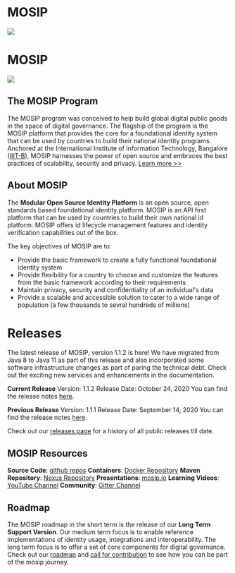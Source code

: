 # MOSIP

![](_images/mosip_logo.png)


# MOSIP

![](_images/mosip_logo.png)

## The MOSIP Program
The MOSIP program was conceived to help build global digital public goods in the space of digital governance. The flagship of the program is the MOSIP platform that provides the core for a foundational identity system that can be used by countries to build their national identity programs. Anchored at the International Institute of Information Technology, Bangalore ([IIIT-B](https://www.iiitb.ac.in/)), MOSIP harnesses the power of open source and embraces the best practices of scalability, security and privacy. [Learn more >>](https://www.mosip.io/)

## About MOSIP

The **Modular Open Source Identity Platform** is an open source, open standards based foundational identity platform. MOSIP is an API first platform that can be used by countries to build their own national id platform. MOSIP offers id lifecycle management features and identity verification capabilities out of the box.

The key objectives of MOSIP are to:
* Provide the basic framework to create a fully functional foundational identity system
* Provide flexibility for a country to choose and customize the features from the basic framework according to their requirements
* Maintain privacy, security and confidentiality of an individual's data
* Provide a scalable and accessible solution to cater to a wide range of population (a few thousands to sevral hundreds of millions)

# Releases

The latest release of MOSIP, version 1.1.2 is here! We have migrated from Java 8 to Java 11 as part of this release and also incorporated some software infrastructure changes as part of paring the technical debt. Check out the exciting new services and enhancements in the documentation.

**Current Release**
Version: 1.1.2
Release Date: October 24, 2020
You can find the release notes [here](Release-Notes-1.1.2.md).

**Previous Release**
Version: 1.1.1
Release Date: September 14, 2020
You can find the release notes [here](Release-Notes-1.1.1.md).

Check out our [releases page](MOSIP-Releases.md) for a history of all public releases till date.

## MOSIP Resources

**Source Code**: [github repos](https://github.com/mosip)
**Containers**: [Docker Repository](https://hub.docker.com/u/mosipid)
**Maven Repository**: [Nexus Repository](https://oss.sonatype.org/service/local/repositories/snapshots/content/io/mosip/)
**Presentations**: [mosip.io](https://www.mosip.io/resources.php)
**Learning Videos**: [YouTube Channel](https://www.youtube.com/channel/UCKFSVO6BO1QLvBzc4voziDg)
**Community**: [Gitter Channel](https://gitter.im/mosip-community/community)


## Roadmap

The MOSIP roadmap in the short term is the release of our **Long Term Support Version**. Our medium term focus is to enable reference implementations of identity usage, integrations and interoperability. The long term focus is to offer a set of core components for digital governance. Check out our [roadmap](Roadmap.md) and [call for contribution](Call-for-Contribution.md) to see how you can be part of the mosip journey.
